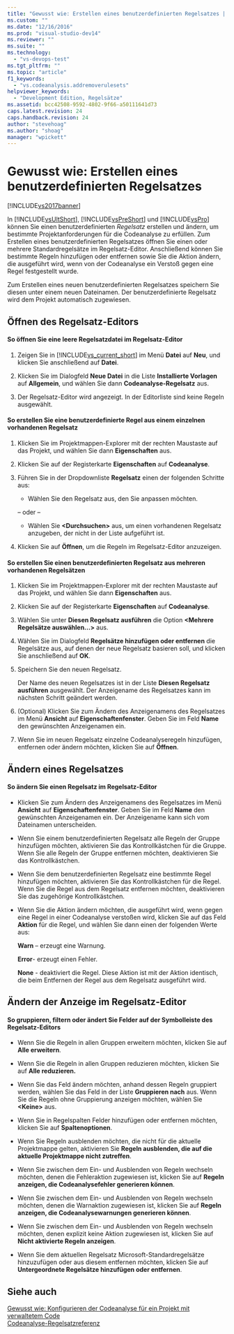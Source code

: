 ```yaml
---
title: "Gewusst wie: Erstellen eines benutzerdefinierten Regelsatzes | Microsoft Docs"
ms.custom: ""
ms.date: "12/16/2016"
ms.prod: "visual-studio-dev14"
ms.reviewer: ""
ms.suite: ""
ms.technology: 
  - "vs-devops-test"
ms.tgt_pltfrm: ""
ms.topic: "article"
f1_keywords: 
  - "vs.codeanalysis.addremoverulesets"
helpviewer_keywords: 
  - "Development Edition, Regelsätze"
ms.assetid: bcc42508-9592-4802-9f66-a50111641d73
caps.latest.revision: 24
caps.handback.revision: 24
author: "stevehoag"
ms.author: "shoag"
manager: "wpickett"
---
```

# Gewusst wie: Erstellen eines benutzerdefinierten Regelsatzes
[!INCLUDE[vs2017banner](../code-quality/includes/vs2017banner.md)]

In [!INCLUDE[vsUltShort](../code-quality/includes/vsultshort_md.md)], [!INCLUDE[vsPreShort](../code-quality/includes/vspreshort_md.md)] und [!INCLUDE[vsPro](../code-quality/includes/vspro_md.md)] können Sie einen benutzerdefinierten *Regelsatz* erstellen und ändern, um bestimmte Projektanforderungen für die Codeanalyse zu erfüllen.  Zum Erstellen eines benutzerdefinierten Regelsatzes öffnen Sie einen oder mehrere Standardregelsätze im Regelsatz\-Editor.  Anschließend können Sie bestimmte Regeln hinzufügen oder entfernen sowie Sie die Aktion ändern, die ausgeführt wird, wenn von der Codeanalyse ein Verstoß gegen eine Regel festgestellt wurde.  
  
 Zum Erstellen eines neuen benutzerdefinierten Regelsatzes speichern Sie diesen unter einem neuen Dateinamen.  Der benutzerdefinierte Regelsatz wird dem Projekt automatisch zugewiesen.  
  
## Öffnen des Regelsatz\-Editors  
  
#### So öffnen Sie eine leere Regelsatzdatei im Regelsatz\-Editor  
  
1.  Zeigen Sie in [!INCLUDE[vs_current_short](../code-quality/includes/vs_current_short_md.md)] im Menü **Datei** auf **Neu**, und klicken Sie anschließend auf **Datei**.  
  
2.  Klicken Sie im Dialogfeld **Neue Datei** in die Liste **Installierte Vorlagen** auf **Allgemein**, und wählen Sie dann **Codeanalyse\-Regelsatz** aus.  
  
3.  Der Regelsatz\-Editor wird angezeigt.  In der Editorliste sind keine Regeln ausgewählt.  
  
#### So erstellen Sie eine benutzerdefinierte Regel aus einem einzelnen vorhandenen Regelsatz  
  
1.  Klicken Sie im Projektmappen\-Explorer mit der rechten Maustaste auf das Projekt, und wählen Sie dann **Eigenschaften** aus.  
  
2.  Klicken Sie auf der Registerkarte **Eigenschaften** auf **Codeanalyse**.  
  
3.  Führen Sie in der Dropdownliste **Regelsatz** einen der folgenden Schritte aus:  
  
    -   Wählen Sie den Regelsatz aus, den Sie anpassen möchten.  
  
     – oder –  
  
    -   Wählen Sie **\<Durchsuchen\>** aus, um einen vorhandenen Regelsatz anzugeben, der nicht in der Liste aufgeführt ist.  
  
4.  Klicken Sie auf **Öffnen**, um die Regeln im Regelsatz\-Editor anzuzeigen.  
  
#### So erstellen Sie einen benutzerdefinierten Regelsatz aus mehreren vorhandenen Regelsätzen  
  
1.  Klicken Sie im Projektmappen\-Explorer mit der rechten Maustaste auf das Projekt, und wählen Sie dann **Eigenschaften** aus.  
  
2.  Klicken Sie auf der Registerkarte **Eigenschaften** auf **Codeanalyse**.  
  
3.  Wählen Sie unter **Diesen Regelsatz ausführen** die Option **\<Mehrere Regelsätze auswählen...\>** aus.  
  
4.  Wählen Sie im Dialogfeld **Regelsätze hinzufügen oder entfernen** die Regelsätze aus, auf denen der neue Regelsatz basieren soll, und klicken Sie anschließend auf **OK**.  
  
5.  Speichern Sie den neuen Regelsatz.  
  
     Der Name des neuen Regelsatzes ist in der Liste **Diesen Regelsatz ausführen** ausgewählt.  Der Anzeigename des Regelsatzes kann im nächsten Schritt geändert werden.  
  
6.  \(Optional\) Klicken Sie zum Ändern des Anzeigenamens des Regelsatzes im Menü **Ansicht** auf **Eigenschaftenfenster**.  Geben Sie im Feld **Name** den gewünschten Anzeigenamen ein.  
  
7.  Wenn Sie im neuen Regelsatz einzelne Codeanalyseregeln hinzufügen, entfernen oder ändern möchten, klicken Sie auf **Öffnen**.  
  
## Ändern eines Regelsatzes  
  
#### So ändern Sie einen Regelsatz im Regelsatz\-Editor  
  
-   Klicken Sie zum Ändern des Anzeigenamens des Regelsatzes im Menü **Ansicht** auf **Eigenschaftenfenster**.  Geben Sie im Feld **Name** den gewünschten Anzeigenamen ein.  Der Anzeigename kann sich vom Dateinamen unterscheiden.  
  
-   Wenn Sie einem benutzerdefinierten Regelsatz alle Regeln der Gruppe hinzufügen möchten, aktivieren Sie das Kontrollkästchen für die Gruppe.  Wenn Sie alle Regeln der Gruppe entfernen möchten, deaktivieren Sie das Kontrollkästchen.  
  
-   Wenn Sie dem benutzerdefinierten Regelsatz eine bestimmte Regel hinzufügen möchten, aktivieren Sie das Kontrollkästchen für die Regel.  Wenn Sie die Regel aus dem Regelsatz entfernen möchten, deaktivieren Sie das zugehörige Kontrollkästchen.  
  
-   Wenn Sie die Aktion ändern möchten, die ausgeführt wird, wenn gegen eine Regel in einer Codeanalyse verstoßen wird, klicken Sie auf das Feld **Aktion** für die Regel, und wählen Sie dann einen der folgenden Werte aus:  
  
     **Warn** – erzeugt eine Warnung.  
  
     **Error**\- erzeugt einen Fehler.  
  
     **None** \- deaktiviert die Regel.  Diese Aktion ist mit der Aktion identisch, die beim Entfernen der Regel aus dem Regelsatz ausgeführt wird.  
  
## Ändern der Anzeige im Regelsatz\-Editor  
  
#### So gruppieren, filtern oder ändert Sie Felder auf der Symbolleiste des Regelsatz\-Editors  
  
-   Wenn Sie die Regeln in allen Gruppen erweitern möchten, klicken Sie auf **Alle erweitern**.  
  
-   Wenn Sie die Regeln in allen Gruppen reduzieren möchten, klicken Sie auf **Alle reduzieren.**  
  
-   Wenn Sie das Feld ändern möchten, anhand dessen Regeln gruppiert werden, wählen Sie das Feld in der Liste **Gruppieren nach** aus.  Wenn Sie die Regeln ohne Gruppierung anzeigen möchten, wählen Sie **\<Keine\>** aus.  
  
-   Wenn Sie in Regelspalten Felder hinzufügen oder entfernen möchten, klicken Sie auf **Spaltenoptionen**.  
  
-   Wenn Sie Regeln ausblenden möchten, die nicht für die aktuelle Projektmappe gelten, aktivieren Sie **Regeln ausblenden, die auf die aktuelle Projektmappe nicht zutreffen**.  
  
-   Wenn Sie zwischen dem Ein\- und Ausblenden von Regeln wechseln möchten, denen die Fehleraktion zugewiesen ist, klicken Sie auf **Regeln anzeigen, die Codeanalysefehler generieren können**.  
  
-   Wenn Sie zwischen dem Ein\- und Ausblenden von Regeln wechseln möchten, denen die Warnaktion zugewiesen ist, klicken Sie auf **Regeln anzeigen, die Codeanalysewarnungen generieren können**.  
  
-   Wenn Sie zwischen dem Ein\- und Ausblenden von Regeln wechseln möchten, denen explizit keine Aktion zugewiesen ist, klicken Sie auf **Nicht aktivierte Regeln anzeigen**.  
  
-   Wenn Sie dem aktuellen Regelsatz Microsoft\-Standardregelsätze hinzuzufügen oder aus diesem entfernen möchten, klicken Sie auf **Untergeordnete Regelsätze hinzufügen oder entfernen**.  
  
## Siehe auch  
 [Gewusst wie: Konfigurieren der Codeanalyse für ein Projekt mit verwaltetem Code](../code-quality/how-to-configure-code-analysis-for-a-managed-code-project.md)   
 [Codeanalyse\-Regelsatzreferenz](../code-quality/code-analysis-rule-set-reference.md)
